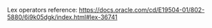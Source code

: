Lex operators reference: https://docs.oracle.com/cd/E19504-01/802-5880/6i9k05dgk/index.html#lex-36741
